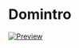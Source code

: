 # Domintro
[![Preview](https://img.shields.io/badge/Preview-green?style=for-the-badge&logo=github)](https://siddu-06-0405.github.io/js/domintro.html)